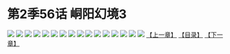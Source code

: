 # 第2季56话 峒阳幻境3
![](https://s1.baozimh.com/scomic/sanyanxiaotianlu-samanhua/0/502-1l9j/1.jpg)
![](https://s1.baozimh.com/scomic/sanyanxiaotianlu-samanhua/0/502-1l9j/2.jpg)
![](https://s1.baozimh.com/scomic/sanyanxiaotianlu-samanhua/0/502-1l9j/3.jpg)
![](https://s1.baozimh.com/scomic/sanyanxiaotianlu-samanhua/0/502-1l9j/4.jpg)
![](https://s1.baozimh.com/scomic/sanyanxiaotianlu-samanhua/0/502-1l9j/5.jpg)
![](https://s1.baozimh.com/scomic/sanyanxiaotianlu-samanhua/0/502-1l9j/6.jpg)
![](https://s1.baozimh.com/scomic/sanyanxiaotianlu-samanhua/0/502-1l9j/7.jpg)
![](https://s1.baozimh.com/scomic/sanyanxiaotianlu-samanhua/0/502-1l9j/8.jpg)
![](https://s1.baozimh.com/scomic/sanyanxiaotianlu-samanhua/0/502-1l9j/9.jpg)
![](https://s1.baozimh.com/scomic/sanyanxiaotianlu-samanhua/0/502-1l9j/10.jpg)
![](https://s1.baozimh.com/scomic/sanyanxiaotianlu-samanhua/0/502-1l9j/11.jpg)
![](https://s1.baozimh.com/scomic/sanyanxiaotianlu-samanhua/0/502-1l9j/12.jpg)
![](https://s1.baozimh.com/scomic/sanyanxiaotianlu-samanhua/0/502-1l9j/13.jpg)
![](https://s1.baozimh.com/scomic/sanyanxiaotianlu-samanhua/0/502-1l9j/14.jpg)
![](https://s1.baozimh.com/scomic/sanyanxiaotianlu-samanhua/0/502-1l9j/15.jpg)
![](https://s1.baozimh.com/scomic/sanyanxiaotianlu-samanhua/0/502-1l9j/16.jpg)
[【上一章】](./502.md)
[【目录】](./README.md)
[【下一章】](./504.md)
